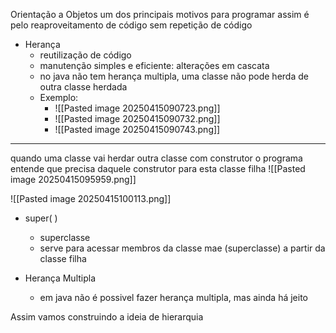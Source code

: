 Orientação a Objetos
um dos principais motivos para programar assim é pelo reaproveitamento de código sem repetição de código

- Herança
	- reutilização de código
	- manutenção simples e eficiente: alterações em cascata
	- no java não tem herança multipla, uma classe não pode herda de outra classe herdada
	- Exemplo:
		- ![[Pasted image 20250415090723.png]]
		- ![[Pasted image 20250415090732.png]]
		- ![[Pasted image 20250415090743.png]]
---
quando uma classe vai herdar outra classe com construtor o programa entende que precisa daquele construtor para esta classe filha 
![[Pasted image 20250415095959.png]]

![[Pasted image 20250415100113.png]]

- super( )
	- superclasse
	- serve para acessar membros da classe mae (superclasse) a partir da classe filha

- Herança Multipla
	- em java não é possivel fazer herança multipla, mas ainda há jeito

Assim vamos construindo a ideia de hierarquia

